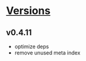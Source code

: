 # [Versions](https://github.com/Tracktor/treege/releases)

## v0.4.11
- optimize deps
- remove unused meta index
